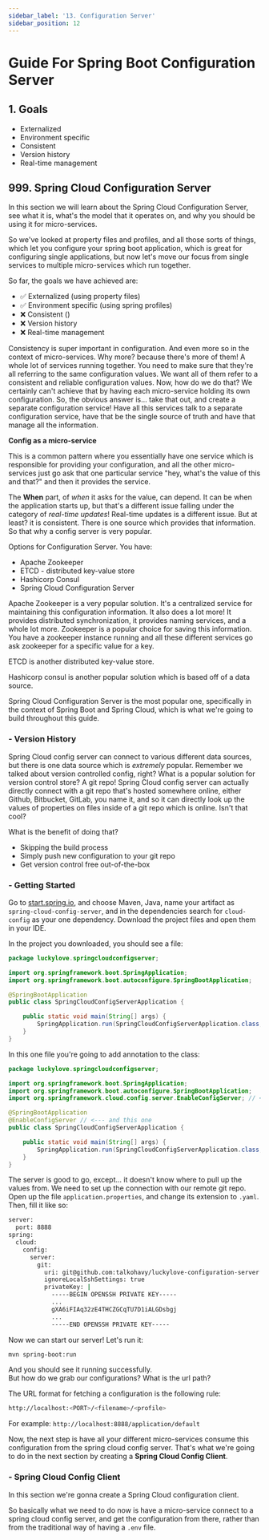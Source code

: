 ```yaml
---
sidebar_label: '13. Configuration Server'
sidebar_position: 12
---
```


# Guide For Spring Boot Configuration Server

## 1. Goals

- Externalized
- Environment specific
- Consistent
- Version history
- Real-time management

## 999. Spring Cloud Configuration Server

In this section we will learn about the Spring Cloud Configuration Server, see what it is, what's the model that it operates on, and why you should be using it for micro-services.

So we've looked at property files and profiles, and all those sorts of things, which let you configure your spring boot application, which is great for configuring single applications, but now let's move our focus from single services to multiple micro-services which run together.

So far, the goals we have achieved are:

- ✅ Externalized (using property files)
- ✅ Environment specific (using spring profiles)
- ❌ Consistent ()
- ❌ Version history
- ❌ Real-time management

Consistency is super important in configuration. And even more so in the context of micro-services. Why more? because there's more of them! A whole lot of services running together. You need to make sure that they're all referring to the same configuration values. We want all of them refer to a consistent and reliable configuration values. Now, how do we do that? We certainly can't achieve that by having each micro-service holding its own configuration. So, the obvious answer is... take that out, and create a separate configuration service! Have all this services talk to a separate configuration service, have that be the single source of truth and have that manage all the information.

**Config as a micro-service**

This is a common pattern where you essentially have one service which is responsible for providing your configuration, and all the other micro-services just go ask that one particular service "hey, what's the value of this and that?" and then it provides the service.

The **When** part, of _when_ it asks for the value, can depend. It can be when the application starts up, but that's a different issue falling under the category of _real-time updates_! Real-time updates is a different issue. But at least? it is consistent. There is one source which provides that information. So that why a config server is very popular.

Options for Configuration Server. You have:

- Apache Zookeeper
- ETCD - distributed key-value store
- Hashicorp Consul
- Spring Cloud Configuration Server

Apache Zookeeper is a very popular solution. It's a centralized service for maintaining this configuration information. It also does a lot more! It provides distributed synchronization, it provides naming services, and a whole lot more. Zookeeper is a popular choice for saving this information. You have a zookeeper instance running and all these different services go ask zookeeper for a specific value for a key.

ETCD is another distributed key-value store.

Hashicorp consul is another popular solution which is based off of a data source.

Spring Cloud Configuration Server is the most popular one, specifically in the context of Spring Boot and Spring Cloud, which is what we're going to build throughout this guide.

### - Version History

Spring Cloud config server can connect to various different data sources, but there is one data source which is _extremely_ popular. Remember we talked about version controlled config, right? What is a popular solution for version control store? A git repo! Spring Cloud config server can actually directly connect with a git repo that's hosted somewhere online, either Github, Bitbucket, GitLab, you name it, and so it can directly look up the values of properties on files inside of a git repo which is online. Isn't that cool?

What is the benefit of doing that?

- Skipping the build process
- Simply push new configuration to your git repo
- Get version control free out-of-the-box

### - Getting Started

Go to [start.spring.io](https://start.spring.io/), and choose Maven, Java, name your artifact as `spring-cloud-config-server`, and in the dependencies search for `cloud-config` as your one dependency. Download the project files and open them in your IDE.

In the project you downloaded, you should see a file:

```java title="./src/main/java/SpringCloudConfigServerApplication.java"
package luckylove.springcloudconfigserver;

import org.springframework.boot.SpringApplication;
import org.springframework.boot.autoconfigure.SpringBootApplication;

@SpringBootApplication
public class SpringCloudConfigServerApplication {

	public static void main(String[] args) {
		SpringApplication.run(SpringCloudConfigServerApplication.class, args);
	}
}
```

In this one file you're going to add annotation to the class:

```java title="./src/main/java/SpringCloudConfigServerApplication.java"
package luckylove.springcloudconfigserver;

import org.springframework.boot.SpringApplication;
import org.springframework.boot.autoconfigure.SpringBootApplication;
import org.springframework.cloud.config.server.EnableConfigServer; // <--- this one

@SpringBootApplication
@EnableConfigServer // <--- and this one
public class SpringCloudConfigServerApplication {

	public static void main(String[] args) {
		SpringApplication.run(SpringCloudConfigServerApplication.class, args);
	}
}
```

The server is good to go, except... it doesn't know where to pull up the values from. We need to set up the connection with our remote git repo. Open up the file `application.properties`, and change its extension to `.yaml`. Then, fill it like so:

```bash
server:
  port: 8888
spring:
  cloud:
    config:
      server:
        git:
          uri: git@github.com:talkohavy/luckylove-configuration-server.git
          ignoreLocalSshSettings: true
          privateKey: |
            -----BEGIN OPENSSH PRIVATE KEY-----
            ...
            gXA6iFIAq32zE4THCZGCqTU7D1iALGDsbgj
            ...
            -----END OPENSSH PRIVATE KEY-----
```

Now we can start our server! Let's run it:

```bash
mvn spring-boot:run
```

And you should see it running successfully.  
But how do we grab our configurations? What is the url path?

The URL format for fetching a configuration is the following rule:

```bash
http://localhost:<PORT>/<filename>/<profile>
```

For example: `http://localhost:8888/application/default`

Now, the next step is have all your different micro-services consume this configuration from the spring cloud config server. That's what we're going to do in the next section by creating a **Spring Cloud Config Client**.

### - Spring Cloud Config Client

In this section we're gonna create a Spring Cloud configuration client.

So basically what we need to do now is have a micro-service connect to a spring cloud config server, and get the configuration from there, rather than from the traditional way of having a `.env` file.
